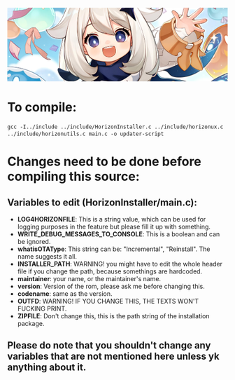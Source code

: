 ![emergency_food](https://github.com/forsaken-heart24/i_dont_want_to_be_an_weirdo/blob/main/banner_images/emergency_food.jpeg?raw=true)

# To compile:
```
gcc -I../include ../include/HorizonInstaller.c ../include/horizonux.c ../include/horizonutils.c main.c -o updater-script
```

# Changes need to be done before compiling this source:
## Variables to edit (HorizonInstaller/main.c):
- **LOG4HORIZONFILE**: This is a string value, which can be used for logging purposes in the feature but please fill it up with something.
- **WRITE_DEBUG_MESSAGES_TO_CONSOLE**: This is a boolean and can be ignored.
- **whatisOTAType**: This string can be: "Incremental", "Reinstall". The name suggests it all.
- **INSTALLER_PATH**: WARNING! you might have to edit the whole header file if you change the path, because somethings are hardcoded.
- **maintainer**: your name, or the maintainer's name.
- **version**: Version of the rom, please ask me before changing this.
- **codename**: same as the version.
- **OUTFD**: WARNING! IF YOU CHANGE THIS, THE TEXTS WON'T FUCKING PRINT.
- **ZIPFILE**: Don't change this, this is the path string of the installation package.

## Please do note that you shouldn't change any variables that are not mentioned here unless yk anything about it.